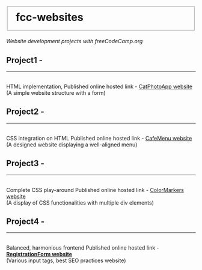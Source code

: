 <html>
<head>
  <link rel="stylesheet" href="styles.css">
  <h1><fieldset>fcc-websites</fieldset></h1>
<em>Website development projects with freeCodeCamp.org</em>
  </head>
<body>
<h2>Project1 -</h2><hr>                
<br>
HTML implementation,
Published online hosted link -                                         
<a href="https://vermashaurya.github.io/fcc-websites/CatPhotoApp/catphotoapp.html">CatPhotoApp website</a><br>       
(A simple website structure with a form)

<h2>Project2 -</h2><hr>              
<br>
CSS integration on HTML
Published online hosted link -                                      
<a href="https://vermashaurya.github.io/fcc-websites/CafeMenu/cafemenu.html">CafeMenu website</a>
<br>
(A designed website displaying a well-aligned menu)


<h2>Project3 -</h2><hr>
<br>
Complete CSS play-around 
Published online hosted link -
<a href="https://vermashaurya.github.io/fcc-websites/ColorMarker/colormarker.html">ColorMarkers website</a> <br>
(A display of CSS functionalities with multiple div elements)

<h2>Project4 -</h2><hr>
<br>
Balanced, harmonious frontend
Published online hosted link -
<a href="https://vermashaurya.github.io/fcc-websites/RegistrationForm/registrationform.html"><strong>RegistrationForm website</strong></a> <br>
(Various input tags, best SEO practices website)
  </body>
</html>
